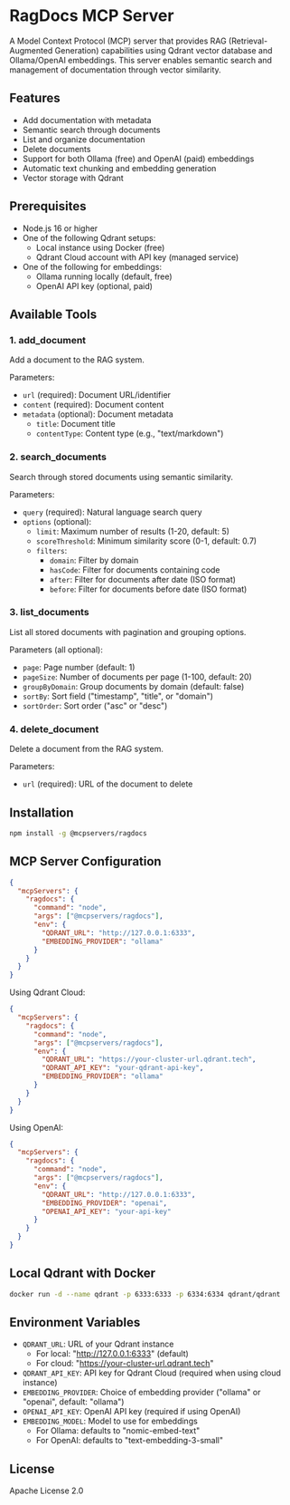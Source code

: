 # RagDocs MCP Server

A Model Context Protocol (MCP) server that provides RAG (Retrieval-Augmented Generation) capabilities using Qdrant vector database and Ollama/OpenAI embeddings. This server enables semantic search and management of documentation through vector similarity.

## Features

- Add documentation with metadata
- Semantic search through documents
- List and organize documentation
- Delete documents
- Support for both Ollama (free) and OpenAI (paid) embeddings
- Automatic text chunking and embedding generation
- Vector storage with Qdrant

## Prerequisites

- Node.js 16 or higher
- One of the following Qdrant setups:
  - Local instance using Docker (free)
  - Qdrant Cloud account with API key (managed service)
- One of the following for embeddings:
  - Ollama running locally (default, free)
  - OpenAI API key (optional, paid)

## Available Tools

### 1. add_document
Add a document to the RAG system.

Parameters:
- `url` (required): Document URL/identifier
- `content` (required): Document content
- `metadata` (optional): Document metadata
  - `title`: Document title
  - `contentType`: Content type (e.g., "text/markdown")

### 2. search_documents
Search through stored documents using semantic similarity.

Parameters:
- `query` (required): Natural language search query
- `options` (optional):
  - `limit`: Maximum number of results (1-20, default: 5)
  - `scoreThreshold`: Minimum similarity score (0-1, default: 0.7)
  - `filters`:
    - `domain`: Filter by domain
    - `hasCode`: Filter for documents containing code
    - `after`: Filter for documents after date (ISO format)
    - `before`: Filter for documents before date (ISO format)

### 3. list_documents
List all stored documents with pagination and grouping options.

Parameters (all optional):
- `page`: Page number (default: 1)
- `pageSize`: Number of documents per page (1-100, default: 20)
- `groupByDomain`: Group documents by domain (default: false)
- `sortBy`: Sort field ("timestamp", "title", or "domain")
- `sortOrder`: Sort order ("asc" or "desc")

### 4. delete_document
Delete a document from the RAG system.

Parameters:
- `url` (required): URL of the document to delete

## Installation

```bash
npm install -g @mcpservers/ragdocs
```

## MCP Server Configuration

```json
{
  "mcpServers": {
    "ragdocs": {
      "command": "node",
      "args": ["@mcpservers/ragdocs"],
      "env": {
        "QDRANT_URL": "http://127.0.0.1:6333",
        "EMBEDDING_PROVIDER": "ollama"
      }
    }
  }
}
```

Using Qdrant Cloud:
```json
{
  "mcpServers": {
    "ragdocs": {
      "command": "node",
      "args": ["@mcpservers/ragdocs"],
      "env": {
        "QDRANT_URL": "https://your-cluster-url.qdrant.tech",
        "QDRANT_API_KEY": "your-qdrant-api-key",
        "EMBEDDING_PROVIDER": "ollama"
      }
    }
  }
}
```

Using OpenAI:
```json
{
  "mcpServers": {
    "ragdocs": {
      "command": "node",
      "args": ["@mcpservers/ragdocs"],
      "env": {
        "QDRANT_URL": "http://127.0.0.1:6333",
        "EMBEDDING_PROVIDER": "openai",
        "OPENAI_API_KEY": "your-api-key"
      }
    }
  }
}
```

## Local Qdrant with Docker

```bash
docker run -d --name qdrant -p 6333:6333 -p 6334:6334 qdrant/qdrant
```

## Environment Variables

- `QDRANT_URL`: URL of your Qdrant instance
  - For local: "http://127.0.0.1:6333" (default)
  - For cloud: "https://your-cluster-url.qdrant.tech"
- `QDRANT_API_KEY`: API key for Qdrant Cloud (required when using cloud instance)
- `EMBEDDING_PROVIDER`: Choice of embedding provider ("ollama" or "openai", default: "ollama")
- `OPENAI_API_KEY`: OpenAI API key (required if using OpenAI)
- `EMBEDDING_MODEL`: Model to use for embeddings
  - For Ollama: defaults to "nomic-embed-text"
  - For OpenAI: defaults to "text-embedding-3-small"

## License

Apache License 2.0
